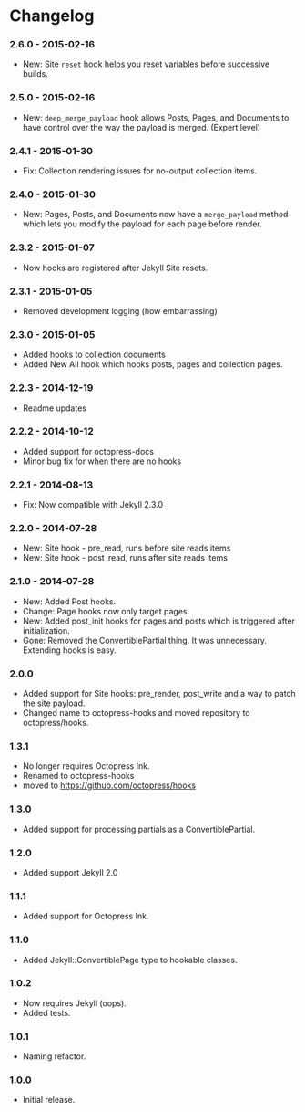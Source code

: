 # Changelog

### 2.6.0 - 2015-02-16
- New: Site `reset` hook helps you reset variables before successive builds.

### 2.5.0 - 2015-02-16
- New: `deep_merge_payload` hook allows Posts, Pages, and Documents to have control over the way the payload is merged. (Expert level) 

### 2.4.1 - 2015-01-30
- Fix: Collection rendering issues for no-output collection items.

### 2.4.0 - 2015-01-30
- New: Pages, Posts, and Documents now have a `merge_payload` method which lets you modify the payload for each page before render.

### 2.3.2 - 2015-01-07
- Now hooks are registered after Jekyll Site resets.

### 2.3.1 - 2015-01-05
- Removed development logging (how embarrassing)

### 2.3.0 - 2015-01-05
- Added hooks to collection documents
- Added New All hook which hooks posts, pages and collection pages.

### 2.2.3 - 2014-12-19
- Readme updates

### 2.2.2 - 2014-10-12
- Added support for octopress-docs
- Minor bug fix for when there are no hooks

### 2.2.1 - 2014-08-13
- Fix: Now compatible with Jekyll 2.3.0

### 2.2.0 - 2014-07-28
- New: Site hook - pre_read, runs before site reads items
- New: Site hook - post_read, runs after site reads items

### 2.1.0 - 2014-07-28
- New: Added Post hooks.
- Change: Page hooks now only target pages.
- New: Added post_init hooks for pages and posts which is triggered after initialization.
- Gone: Removed the ConvertiblePartial thing. It was unnecessary. Extending hooks is easy.

### 2.0.0
- Added support for Site hooks: pre_render, post_write and a way to patch the site payload.
- Changed name to octopress-hooks and moved repository to octopress/hooks.

### 1.3.1
- No longer requires Octopress Ink.
- Renamed to octopress-hooks
- moved to https://github.com/octopress/hooks

### 1.3.0
- Added support for processing partials as a ConvertiblePartial.

### 1.2.0
- Added support Jekyll 2.0

### 1.1.1
- Added support for Octopress Ink.

### 1.1.0
- Added Jekyll::ConvertiblePage type to hookable classes.

### 1.0.2
- Now requires Jekyll (oops).
- Added tests.

### 1.0.1
- Naming refactor.

### 1.0.0
- Initial release.
